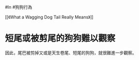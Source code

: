 #ln #狗狗行為 

[[《What a Wagging Dog Tail Really Means》]]

# 短尾或被剪尾的狗狗難以觀察

因此，尾巴被剪掉又或是天生卷尾、短尾的狗狗，就很難進一步觀察。